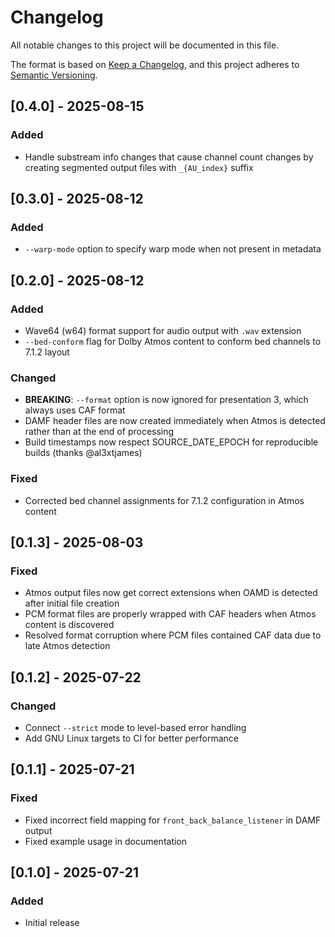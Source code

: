 # Changelog

All notable changes to this project will be documented in this file.

The format is based on [Keep a Changelog](https://keepachangelog.com/en/1.0.0/),
and this project adheres to [Semantic Versioning](https://semver.org/spec/v2.0.0.html).

## [0.4.0] - 2025-08-15

### Added
- Handle substream info changes that cause channel count changes by creating segmented output files with `_{AU_index}` suffix

## [0.3.0] - 2025-08-12

### Added
- `--warp-mode` option to specify warp mode when not present in metadata

## [0.2.0] - 2025-08-12

### Added
- Wave64 (w64) format support for audio output with `.wav` extension
- `--bed-conform` flag for Dolby Atmos content to conform bed channels to 7.1.2 layout

### Changed
- **BREAKING**: `--format` option is now ignored for presentation 3, which always uses CAF format
- DAMF header files are now created immediately when Atmos is detected rather than at the end of processing
- Build timestamps now respect SOURCE_DATE_EPOCH for reproducible builds (thanks @al3xtjames)

### Fixed
- Corrected bed channel assignments for 7.1.2 configuration in Atmos content

## [0.1.3] - 2025-08-03

### Fixed
- Atmos output files now get correct extensions when OAMD is detected after initial file creation
- PCM format files are properly wrapped with CAF headers when Atmos content is discovered
- Resolved format corruption where PCM files contained CAF data due to late Atmos detection

## [0.1.2] - 2025-07-22

### Changed
- Connect `--strict` mode to level-based error handling
- Add GNU Linux targets to CI for better performance

## [0.1.1] - 2025-07-21

### Fixed
- Fixed incorrect field mapping for `front_back_balance_listener` in DAMF output
- Fixed example usage in documentation

## [0.1.0] - 2025-07-21

### Added
- Initial release
